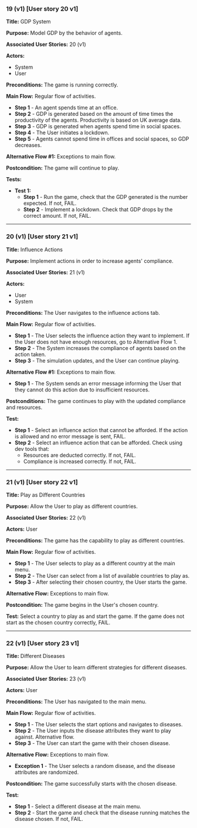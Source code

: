 ### 19 (v1) [User story 20 v1]

**Title:** GDP System  

**Purpose:** Model GDP by the behavior of agents.  

**Associated User Stories:** 20 (v1)  

**Actors:** 
- System 
- User  

**Preconditions:** The game is running correctly.  

**Main Flow:** Regular flow of activities.  
- **Step 1** - An agent spends time at an office.  
- **Step 2** - GDP is generated based on the amount of time times the productivity of the agents. Productivity is based on UK average data.  
- **Step 3** - GDP is generated when agents spend time in social spaces.  
- **Step 4** - The User initiates a lockdown.  
- **Step 5** - Agents cannot spend time in offices and social spaces, so GDP decreases.  

**Alternative Flow #1:** Exceptions to main flow.  

**Postcondition:** The game will continue to play.  

**Tests:**  
- **Test 1:**  
  - **Step 1** - Run the game, check that the GDP generated is the number expected. If not, FAIL.  
  - **Step 2** - Implement a lockdown. Check that GDP drops by the correct amount. If not, FAIL.  

---

### 20 (v1) [User story 21 v1]

**Title:** Influence Actions  

**Purpose:** Implement actions in order to increase agents' compliance.  

**Associated User Stories:** 21 (v1)  

**Actors:**
- User
- System  

**Preconditions:** The User navigates to the influence actions tab.  

**Main Flow:** Regular flow of activities.  
- **Step 1** - The User selects the influence action they want to implement. If the User does not have enough resources, go to Alternative Flow 1.  
- **Step 2** - The System increases the compliance of agents based on the action taken.  
- **Step 3** - The simulation updates, and the User can continue playing.  

**Alternative Flow #1:** Exceptions to main flow.  
- **Step 1** - The System sends an error message informing the User that they cannot do this action due to insufficient resources.  

**Postconditions:** The game continues to play with the updated compliance and resources.  

**Test:**  
  - **Step 1** - Select an influence action that cannot be afforded. If the action is allowed and no error message is sent, FAIL.  
  - **Step 2** - Select an influence action that can be afforded. Check using dev tools that:  
    - Resources are deducted correctly. If not, FAIL.  
    - Compliance is increased correctly. If not, FAIL.  

---

### 21 (v1) [User story 22 v1]

**Title:** Play as Different Countries  

**Purpose:** Allow the User to play as different countries.  

**Associated User Stories:** 22 (v1)  

**Actors:** User  

**Preconditions:** The game has the capability to play as different countries.  

**Main Flow:** Regular flow of activities.  
- **Step 1** - The User selects to play as a different country at the main menu.  
- **Step 2** - The User can select from a list of available countries to play as.  
- **Step 3** - After selecting their chosen country, the User starts the game.  

**Alternative Flow:** Exceptions to main flow.  

**Postcondition:** The game begins in the User's chosen country.  

**Test:**  Select a country to play as and start the game. If the game does not start as the chosen country correctly, FAIL.  

---

### 22 (v1) [User story 23 v1]

**Title:** Different Diseases  

**Purpose:** Allow the User to learn different strategies for different diseases.  

**Associated User Stories:** 23 (v1)  

**Actors:** User  

**Preconditions:** The User has navigated to the main menu.  

**Main Flow:** Regular flow of activities.  
- **Step 1** - The User selects the start options and navigates to diseases.  
- **Step 2** - The User inputs the disease attributes they want to play against. Alternative flow.  
- **Step 3** - The User can start the game with their chosen disease.  

**Alternative Flow:** Exceptions to main flow.  
- **Exception 1** - The User selects a random disease, and the disease attributes are randomized.  

**Postcondition:** The game successfully starts with the chosen disease.  

**Test:** 
  - **Step 1** - Select a different disease at the main menu.  
  - **Step 2** - Start the game and check that the disease running matches the disease chosen. If not, FAIL.  
